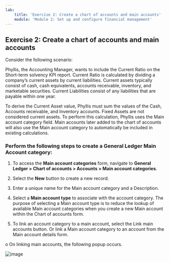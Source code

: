 ```yaml
---
lab:
    title: 'Exercise 2: Create a chart of accounts and main accounts'
    module: 'Module 2: Set up and configure financial management'
---
```



## **Exercise 2: Create a chart of accounts and main accounts**

Consider the following scenario:

Phyllis, the Accounting Manager, wants to include the Current Ratio on the Short-term solvency KPI report. Current Ratio is calculated by dividing a company’s current assets by current liabilities. Current assets typically consist of cash, cash equivalents, accounts receivable, inventory, and marketable securities. Current Liabilities consist of any liabilities that are payable within one year.

To derive the Current Asset value, Phyllis must sum the values of the Cash, Accounts receivable, and Inventory accounts. Fixed Assets are not considered current assets. To perform this calculation, Phyllis uses the Main account category field. Main accounts later added to the chart of accounts will also use the Main account category to automatically be included in existing calculations.

### Perform the following steps to create a General Ledger Main Account category:



1. To access the **Main account categories** form, navigate to **General Ledger &gt; Chart of accounts &gt; Accounts &gt; Main account categories**. 

2. Select the **New** button to create a new record. 

3. Enter a unique name for the Main account category and a Description. 

4. Select a **Main account type** to associate with the account category. The purpose of selecting a Main account type is to reduce the lookup of available Main account categories when you create a new Main account within the Chart of accounts form. 

5. To link an account category to a main account, select the Link main accounts button. Or link a Main account category to an account from the Main account details form. 

o	On linking main accounts, the following popup occurs.

![image](https://user-images.githubusercontent.com/36937661/112088874-4e709880-8bdc-11eb-94b7-c6a0bfd41c40.png)






